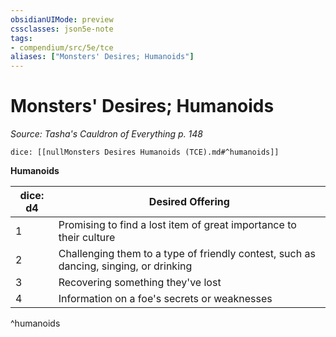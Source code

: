 ```yaml
---
obsidianUIMode: preview
cssclasses: json5e-note
tags:
- compendium/src/5e/tce
aliases: ["Monsters' Desires; Humanoids"]
---
```

# Monsters' Desires; Humanoids
*Source: Tasha's Cauldron of Everything p. 148* 

`dice: [[nullMonsters Desires Humanoids (TCE).md#^humanoids]]`

**Humanoids**

| dice: d4 | Desired Offering |
|----------|------------------|
| 1 | Promising to find a lost item of great importance to their culture |
| 2 | Challenging them to a type of friendly contest, such as dancing, singing, or drinking |
| 3 | Recovering something they've lost |
| 4 | Information on a foe's secrets or weaknesses |
^humanoids